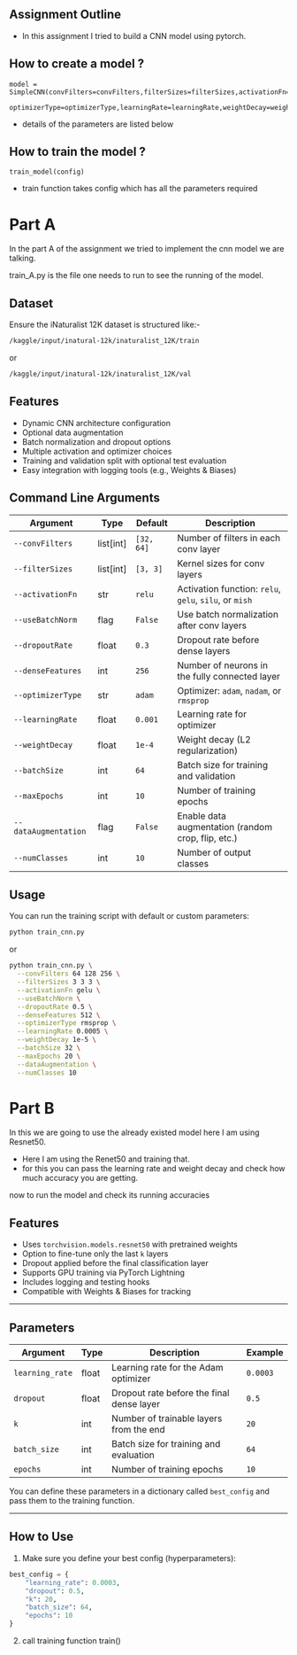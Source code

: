 ## Assignment Outline

- In this assignment I tried to build a CNN model using pytorch.

## How to create a model ?

```
model = SimpleCNN(convFilters=convFilters,filterSizes=filterSizes,activationFn=activationFn,useBatchNorm=useBatchNorm,dropoutRate=dropoutRate,
                  optimizerType=optimizerType,learningRate=learningRate,weightDecay=weightDecay,denseFeatures=denseFeatures,numClasses=numClasses)
```

- details of the parameters are listed below

## How to train the model ?

```
train_model(config)
```

- train function takes config which has all the parameters required

# Part A

In the part A of the assignment we tried to implement the cnn model we are talking.

train_A.py is the file one needs to run to see the running of the model.

## Dataset
Ensure the iNaturalist 12K dataset is structured like:- 
```bash
/kaggle/input/inatural-12k/inaturalist_12K/train
```
or
```bash
/kaggle/input/inatural-12k/inaturalist_12K/val
```

## Features

- Dynamic CNN architecture configuration
- Optional data augmentation
- Batch normalization and dropout options
- Multiple activation and optimizer choices
- Training and validation split with optional test evaluation
- Easy integration with logging tools (e.g., Weights & Biases)

## Command Line Arguments

| Argument               | Type    | Default     | Description |
|------------------------|---------|-------------|-------------|
| `--convFilters`        | list[int] | `[32, 64]` | Number of filters in each conv layer |
| `--filterSizes`        | list[int] | `[3, 3]`    | Kernel sizes for conv layers |
| `--activationFn`       | str     | `relu`      | Activation function: `relu`, `gelu`, `silu`, or `mish` |
| `--useBatchNorm`       | flag    | `False`     | Use batch normalization after conv layers |
| `--dropoutRate`        | float   | `0.3`       | Dropout rate before dense layers |
| `--denseFeatures`      | int     | `256`       | Number of neurons in the fully connected layer |
| `--optimizerType`      | str     | `adam`      | Optimizer: `adam`, `nadam`, or `rmsprop` |
| `--learningRate`       | float   | `0.001`     | Learning rate for optimizer |
| `--weightDecay`        | float   | `1e-4`      | Weight decay (L2 regularization) |
| `--batchSize`          | int     | `64`        | Batch size for training and validation |
| `--maxEpochs`          | int     | `10`        | Number of training epochs |
| `--dataAugmentation`   | flag    | `False`     | Enable data augmentation (random crop, flip, etc.) |
| `--numClasses`         | int     | `10`        | Number of output classes |

##  Usage

You can run the training script with default or custom parameters:

```bash
python train_cnn.py
```
or
```bash
python train_cnn.py \
  --convFilters 64 128 256 \
  --filterSizes 3 3 3 \
  --activationFn gelu \
  --useBatchNorm \
  --dropoutRate 0.5 \
  --denseFeatures 512 \
  --optimizerType rmsprop \
  --learningRate 0.0005 \
  --weightDecay 1e-5 \
  --batchSize 32 \
  --maxEpochs 20 \
  --dataAugmentation \
  --numClasses 10
```

# Part B

In this we are going to use the already existed model here I am using Resnet50.

- Here I am using the Renet50 and training that.
- for this you can pass the learning rate and weight decay and check how much accuracy you are getting.

now to run the model and check its running accuracies


## Features

- Uses `torchvision.models.resnet50` with pretrained weights
- Option to fine-tune only the last `k` layers
- Dropout applied before the final classification layer
- Supports GPU training via PyTorch Lightning
- Includes logging and testing hooks
- Compatible with Weights & Biases for tracking

---

##  Parameters

| Argument        | Type   | Description                                  | Example     |
|-----------------|--------|----------------------------------------------|-------------|
| `learning_rate` | float  | Learning rate for the Adam optimizer         | `0.0003`    |
| `dropout`       | float  | Dropout rate before the final dense layer    | `0.5`       |
| `k`             | int    | Number of trainable layers from the end      | `20`        |
| `batch_size`    | int    | Batch size for training and evaluation       | `64`        |
| `epochs`        | int    | Number of training epochs                    | `10`        |

You can define these parameters in a dictionary called `best_config` and pass them to the training function.

---

## How to Use

1. Make sure you define your best config (hyperparameters):

```python
best_config = {
    "learning_rate": 0.0003,
    "dropout": 0.5,
    "k": 20,
    "batch_size": 64,
    "epochs": 10
}
```
2. call training function
   train()
